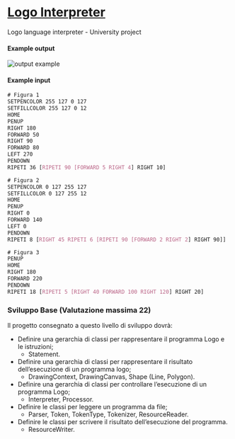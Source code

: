 # [Logo Interpreter](https://github.com/AlexDicy/logo-interpreter)
Logo language interpreter - University project

#### Example output
![output example](https://user-images.githubusercontent.com/11839341/175091608-f598db64-9b4a-48c0-b092-93f418987657.png)
#### Example input
```css
# Figura 1
SETPENCOLOR 255 127 0 127
SETFILLCOLOR 255 127 0 12
HOME
PENUP
RIGHT 180
FORWARD 50
RIGHT 90
FORWARD 80
LEFT 270
PENDOWN
RIPETI 36 [RIPETI 90 [FORWARD 5 RIGHT 4] RIGHT 10]

# Figura 2
SETPENCOLOR 0 127 255 127
SETFILLCOLOR 0 127 255 12
HOME
PENUP
RIGHT 0
FORWARD 140
LEFT 0
PENDOWN
RIPETI 8 [RIGHT 45 RIPETI 6 [RIPETI 90 [FORWARD 2 RIGHT 2] RIGHT 90]]

# Figura 3
PENUP
HOME
RIGHT 180
FORWARD 220
PENDOWN
RIPETI 18 [RIPETI 5 [RIGHT 40 FORWARD 100 RIGHT 120] RIGHT 20]
```

### Sviluppo Base (Valutazione massima 22)
Il progetto consegnato a questo livello di sviluppo dovrà:
- Definire una gerarchia di classi per rappresentare il programma Logo e le istruzioni;
  - Statement.
- Definire una gerarchia di classi per rappresentare il risultato dell’esecuzione di un programma logo;
  - DrawingContext, DrawingCanvas, Shape (Line, Polygon).
- Definire una gerarchia di classi per controllare l’esecuzione di un programma Logo;
  - Interpreter, Processor.
- Definire le classi per leggere un programma da file;
  - Parser, Token, TokenType, Tokenizer, ResourceReader.
- Definire le classi per scrivere il risultato dell’esecuzione del programma.
  - ResourceWriter.
